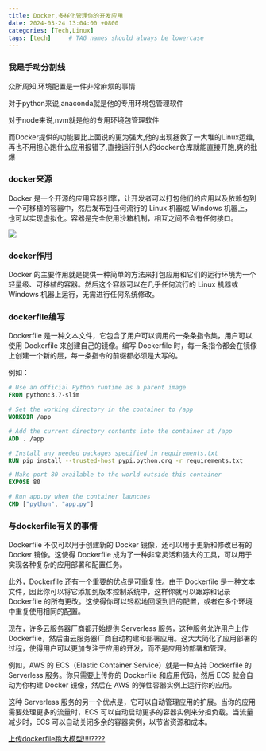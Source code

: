 ```yaml
---
title: Docker,多样化管理你的开发应用
date: 2024-03-24 13:04:00 +0800
categories: [Tech,Linux]
tags: [tech]     # TAG names should always be lowercase
---
```


### 我是手动分割线

众所周知,环境配置是一件非常麻烦的事情

对于python来说,anaconda就是他的专用环境包管理软件

对于node来说,nvm就是他的专用环境包管理软件

而Docker提供的功能要比上面说的更为强大,他的出现拯救了一大堆的Linux运维,再也不用担心跑什么应用报错了,直接运行别人的docker仓库就能直接开跑,爽的批爆

### docker来源

Docker 是一个开源的应用容器引擎，让开发者可以打包他们的应用以及依赖包到一个可移植的容器中，然后发布到任何流行的 Linux 机器或 Windows 机器上，也可以实现虚拟化。容器是完全使用沙箱机制，相互之间不会有任何接口。

![](https://avatars.githubusercontent.com/u/5429470?s=200&v=4)
</p>

### docker作用

Docker 的主要作用就是提供一种简单的方法来打包应用和它们的运行环境为一个轻量级、可移植的容器。然后这个容器可以在几乎任何流行的 Linux 机器或 Windows 机器上运行，无需进行任何系统修改。
### dockerfile编写

Dockerfile 是一种文本文件，它包含了用户可以调用的一条条指令集，用户可以使用 Dockerfile 来创建自己的镜像。编写 Dockerfile 时，每一条指令都会在镜像上创建一个新的层，每一条指令的前缀都必须是大写的。

例如：

```Dockerfile
# Use an official Python runtime as a parent image
FROM python:3.7-slim

# Set the working directory in the container to /app
WORKDIR /app

# Add the current directory contents into the container at /app
ADD . /app

# Install any needed packages specified in requirements.txt
RUN pip install --trusted-host pypi.python.org -r requirements.txt

# Make port 80 available to the world outside this container
EXPOSE 80

# Run app.py when the container launches
CMD ["python", "app.py"]
```

### 与dockerfile有关的事情
Dockerfile 不仅可以用于创建新的 Docker 镜像，还可以用于更新和修改已有的 Docker 镜像。这使得 Dockerfile 成为了一种非常灵活和强大的工具，可以用于实现各种复杂的应用部署和配置任务。

此外，Dockerfile 还有一个重要的优点是可重复性。由于 Dockerfile 是一种文本文件，因此你可以将它添加到版本控制系统中，这样你就可以跟踪和记录 Dockerfile 的所有更改。这使得你可以轻松地回滚到旧的配置，或者在多个环境中重复使用相同的配置。

现在，许多云服务器厂商都开始提供 Serverless 服务，这种服务允许用户上传 Dockerfile，然后由云服务器厂商自动构建和部署应用。这大大简化了应用部署的过程，使得用户可以更加专注于应用的开发，而不是应用的部署和管理。

例如，AWS 的 ECS（Elastic Container Service）就是一种支持 Dockerfile 的 Serverless 服务。你只需要上传你的 Dockerfile 和应用代码，然后 ECS 就会自动为你构建 Docker 镜像，然后在 AWS 的弹性容器实例上运行你的应用。

这种 Serverless 服务的另一个优点是，它可以自动管理应用的扩展。当你的应用需要处理更多的流量时，ECS 可以自动启动更多的容器实例来分担负载。当流量减少时，ECS 可以自动关闭多余的容器实例，以节省资源和成本。

[上传dockerfile跑大模型!!!!????](https://juejin.cn/post/7345396671423905801)

